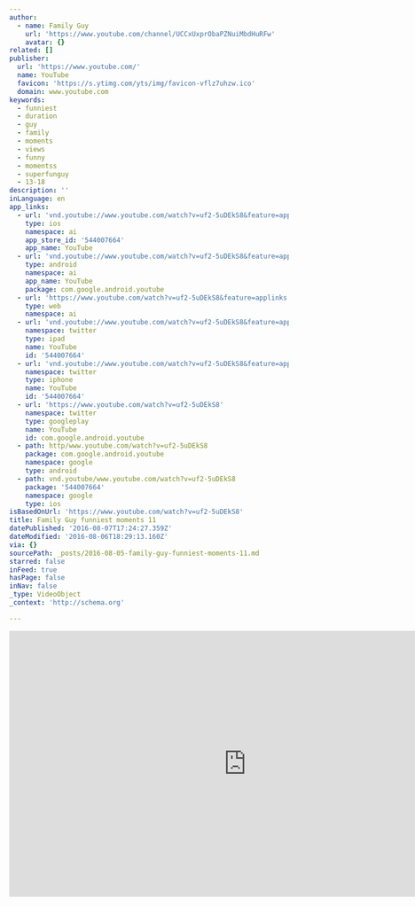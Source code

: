 ```yaml
---
author:
  - name: Family Guy
    url: 'https://www.youtube.com/channel/UCCxUxprObaPZNuiMbdHuRFw'
    avatar: {}
related: []
publisher:
  url: 'https://www.youtube.com/'
  name: YouTube
  favicon: 'https://s.ytimg.com/yts/img/favicon-vflz7uhzw.ico'
  domain: www.youtube.com
keywords:
  - funniest
  - duration
  - guy
  - family
  - moments
  - views
  - funny
  - momentss
  - superfunguy
  - 13-18
description: ''
inLanguage: en
app_links:
  - url: 'vnd.youtube://www.youtube.com/watch?v=uf2-5uDEkS8&feature=applinks'
    type: ios
    namespace: ai
    app_store_id: '544007664'
    app_name: YouTube
  - url: 'vnd.youtube://www.youtube.com/watch?v=uf2-5uDEkS8&feature=applinks'
    type: android
    namespace: ai
    app_name: YouTube
    package: com.google.android.youtube
  - url: 'https://www.youtube.com/watch?v=uf2-5uDEkS8&feature=applinks'
    type: web
    namespace: ai
  - url: 'vnd.youtube://www.youtube.com/watch?v=uf2-5uDEkS8&feature=applinks'
    namespace: twitter
    type: ipad
    name: YouTube
    id: '544007664'
  - url: 'vnd.youtube://www.youtube.com/watch?v=uf2-5uDEkS8&feature=applinks'
    namespace: twitter
    type: iphone
    name: YouTube
    id: '544007664'
  - url: 'https://www.youtube.com/watch?v=uf2-5uDEkS8'
    namespace: twitter
    type: googleplay
    name: YouTube
    id: com.google.android.youtube
  - path: http/www.youtube.com/watch?v=uf2-5uDEkS8
    package: com.google.android.youtube
    namespace: google
    type: android
  - path: vnd.youtube/www.youtube.com/watch?v=uf2-5uDEkS8
    package: '544007664'
    namespace: google
    type: ios
isBasedOnUrl: 'https://www.youtube.com/watch?v=uf2-5uDEkS8'
title: Family Guy funniest moments 11
datePublished: '2016-08-07T17:24:27.359Z'
dateModified: '2016-08-06T18:29:13.160Z'
via: {}
sourcePath: _posts/2016-08-05-family-guy-funniest-moments-11.md
starred: false
inFeed: true
hasPage: false
inNav: false
_type: VideoObject
_context: 'http://schema.org'

---
```

<iframe src="https://cdn.embedly.com/widgets/media.html?src=https%3A%2F%2Fwww.youtube.com%2Fembed%2Fuf2-5uDEkS8%3Ffeature%3Doembed&amp;url=http%3A%2F%2Fwww.youtube.com%2Fwatch%3Fv%3Duf2-5uDEkS8&amp;image=https%3A%2F%2Fi.ytimg.com%2Fvi%2Fuf2-5uDEkS8%2Fhqdefault.jpg&amp;key=b7d04c9b404c499eba89ee7072e1c4f7&amp;type=text%2Fhtml&amp;schema=youtube" width="854" height="480" scrolling="no" frameborder="0" allowfullscreen="" style=""></iframe>